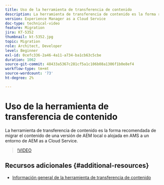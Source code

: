 ```yaml
---
title: Uso de la herramienta de transferencia de contenido
description: La herramienta de transferencia de contenido es la forma recomendada de migrar el contenido de una versión de AEM local o alojada en AMS a un entorno de AEM as a Cloud Service.
version: Experience Manager as a Cloud Service
doc-type: technical-video
feature: Migration
jira: KT-5352
thumbnail: kt-5352.jpg
topic: Migration
role: Architect, Developer
level: Beginner
exl-id: 0cefc336-2a46-4a11-a734-ba1cb63c5cbe
duration: 1062
source-git-commit: 48433a5367c281cf5a1c106b08a1306f1b0e8ef4
workflow-type: tm+mt
source-wordcount: '73'
ht-degree: 2%

---
```


# Uso de la herramienta de transferencia de contenido

La herramienta de transferencia de contenido es la forma recomendada de migrar el contenido de una versión de AEM local o alojada en AMS a un entorno de AEM as a Cloud Service.

>[!VIDEO](https://video.tv.adobe.com/v/327076?quality=12&learn=on&captions=spa)

## Recursos adicionales {#additional-resources}

* [Información general de la herramienta de transferencia de contenido](https://experienceleague.adobe.com/docs/experience-manager-cloud-service/moving/cloud-migration/content-transfer-tool/overview-content-transfer-tool.html?lang=es)
